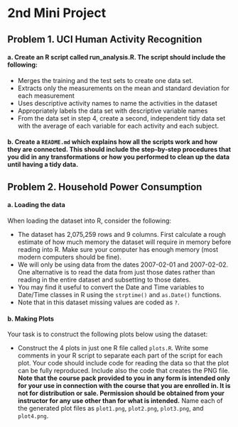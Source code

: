 # 2nd Mini Project
 
## Problem 1. UCI Human Activity Recognition
#### a. Create an R script called run_analysis.R. The script should include the following:
* Merges the training and the test sets to create one data set.
* Extracts only the measurements on the mean and standard deviation for each measurement
* Uses descriptive activity names to name the activities in the dataset
* Appropriately labels the data set with descriptive variable names
* From the data set in step 4, create a second, independent tidy data set with the average of each variable for each activity and each subject.
#### b. Create a `README.md` which explains how all the scripts work and how they are connected. This should include the step-by-step procedures that you did in any transformations or how you performed to clean up the data until having a tidy data. 

## Problem 2. Household Power Consumption
#### a. Loading the data
When loading the dataset into R, consider the following:
* The dataset has 2,075,259 rows and 9 columns. First calculate a rough estimate of how much memory the dataset will require in memory before reading into R. Make sure your computer has enough memory (most modern computers should be fine).
* We will only be using data from the dates 2007-02-01 and 2007-02-02. One alternative is to read the data from just those dates rather than reading in the entire dataset and subsetting to those dates.
* You may find it useful to convert the Date and Time variables to Date/Time classes in R using the `strptime()` and `as.Date()` functions.
* Note that in this dataset missing values are coded as `?`.
#### b. Making Plots
Your task is to construct the following plots below using the dataset:
* Construct the 4 plots in just one R file called `plots.R`. Write some comments in your R script to separate each part of the script for each plot. Your code should include code for reading the data so that the plot can be fully reproduced. Include also the code that creates the PNG file. **Note that the course pack provided to you in any form is intended only for 
your use in connection with the course that you are enrolled in. It is not for distribution or sale. Permission should be obtained from your instructor for any use other than for what is intended.**
Name each of the generated plot files as `plot1.png`, `plot2.png`, `plot3.png`, and `plot4.png`.
